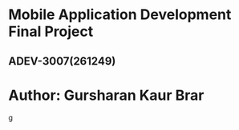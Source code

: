 # Mobile Application Development Final Project 
## ADEV-3007(261249)
# Author: Gursharan Kaur Brar
g